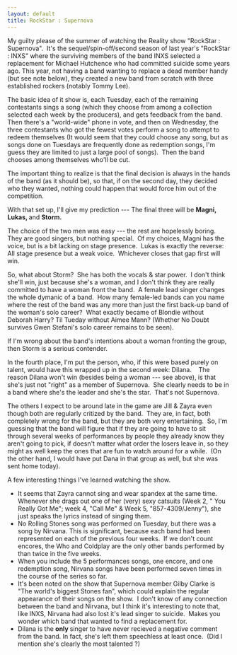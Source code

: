 ```yaml
---
layout: default
title: RockStar : Supernova
---
```


  
<P>My guilty please of the summer of watching the Reality show "RockStar : Supernova".  It's the sequel/spin-off/second season of last year's "RockStar : INXS" where the surviving members of the band INXS selected a replacement for Michael Hutchence who had committed suicide some years ago. This year, not having a band wanting to replace a dead member handy (but see note below), they created a new band from scratch with three established rockers (notably Tommy Lee).</P>
<P>The basic idea of it show is, each Tuesday, each of the remaining contestants sings a song (which they choose from among a collection selected each week by the producers), and gets feedback from the band.  Then there's a "world-wide" phone in vote, and then on Wednesday, the three contestants who got the fewest votes perform a song to attempt to redeem themselves (It would seem that they could choose any song, but as songs done on Tuesdays are frequently done as redemption songs, I'm guess they are limited to just a large pool of songs).  Then the band chooses among themselves who'll be cut.</P>
<P>The important thing to realize is that the final decision is always in the hands of the band (as it should be), so that, if on the second day, they decided who they wanted, nothing could happen that would force him out of the competition.</P>
<P>With that set up, I'll give my prediction --- The final three will be <STRONG>Magni, Lukas, </STRONG>and <STRONG>Storm.</STRONG>  </P>
<P>The choice of the two men was easy --- the rest are hopelessly boring. They are good singers, but nothing special.  Of my choices, Magni has the voice, but is a bit lacking on stage presence.  Lukas is exactly the reverse: All stage presence but a weak voice.  Whichever closes that gap first will win.</P>
<P>So, what about Storm?  She has both the vocals &amp; star power.  I don't think she'll win, just because she's a woman, and I don't think they are really committed to have a woman front the band.  A female lead singer changes the whole dymanic of a band.  How many female-led bands can you name where the rest of the band was any more than just the first back-up band of the woman's solo career?  What exactly became of Blondie without Deborah Harry? Til Tueday without Aimee Mann? (Whether No Doubt survives Gwen Stefani's solo career remains to be seen).</P>
<P>If I'm wrong about the band's intentions about a woman fronting the group, then Storm is a serious contender.</P>
<P>In the fourth place, I'm put the person, who, if this were based purely on talent, would have this wrapped up in the second week: Dilana.    The reason Dilana won't win (besides being a woman --- see above), is that she's just not "right" as a member of Supernova.  She clearly needs to be in a band where she's the leader and she's the star.  That's not Supernova. </P>
<P>The others I expect to be around late in the game are Jill &amp; Zayra even though both are regularly critized by the band.  They are, in fact, both completely wrong for the band, but they are both very entertaining.  So, I'm guessing that the band will figure that if they are going to have to sit through several weeks of performances by people they already know they aren't going to pick, if doesn't matter what order the losers leave in, so they might as well keep the ones that are fun to watch around for a while.  (On the other hand, I would have put Dana in that group as well, but she was sent home today).</P>
<P>A few interesting things I've learned watching the show.</P>
<UL>
<LI>It seems that Zayra cannot sing and wear spandex at the same time.  Whenever she drags out one of her (very) sexy catsuits (Week 2, " You Really Got Me"; week 4, "Call Me" &amp; Week 5, "857-4309/Jenny"), she just speaks the lyrics instead of singing them. 
</LI><LI>No Rolling Stones song was performed on Tuesday, but there was a song by Nirvana. This is significant, because each band had been represented on each of the previous four weeks.  If we don't count encores, the Who and Coldplay are the only other bands performed by than twice in the five weeks.  
</LI><LI>When you include the 5 performances songs, one encore, and one redemption song, Nirvana songs have been performed seven times in the course of the series so far. 
</LI><LI>It's been noted on the show that Supernova member Gilby Clarke is "The world's biggest Stones fan", which could explain the regular appearance of their songs on the show.  I don't know of any connection between the band and Nirvana, but I think it's interesting to note that, like INXS, Nirvana had also lost it's lead singer to suicide.  Makes you wonder which band that wanted to find a replacement for. 
</LI><LI>Dilana is the <STRONG>only </STRONG>singer to have never recieved a negative comment from the band. In fact, she's left them speechless at least once.  (Did I mention she's clearly the most talented ?) </LI></UL>
<P> </P>